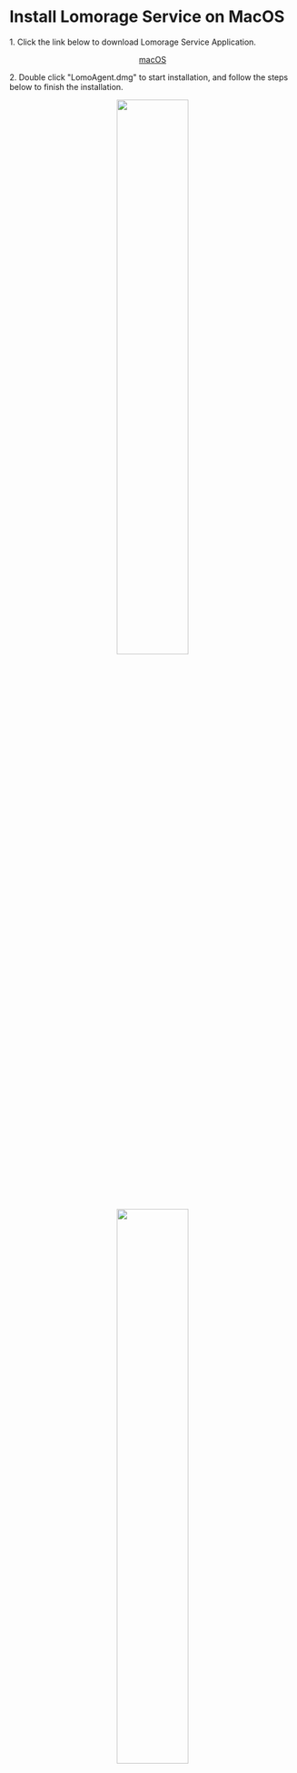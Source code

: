 # Install Lomorage Service on MacOS

<span>1.</span> Click the link below to download Lomorage Service Application.

<p align="center">
<a href="https://github.com/lomorage/LomoAgentOSX/releases/download/2020_01_15.22_53_40.0.16488b0/LomoAgent.dmg" title="Install Lomorage for macOS" class="badge">macOS</a>
</p>

<span>2.</span> Double click "LomoAgent.dmg" to start installation, and follow the steps below to finish the installation.

<div align="center">
<p class="screenshoot">
  <img width="50%" src="/img/installation/osx-install-1.png">
  <img width="50%" src="/img/installation/osx-install-2.png">
  <img width="50%" src="/img/installation/osx-install-3.png">
</p>
</div>

<span>3.</span> Run LomoAgent Application，please allow network access for LomoAgent if firewall is triggered.

<span>4.</span> After launch the Lomorage application，**You need to set the "Home directory" before using Lomorage**，"Home directory" is used to save the photos and videos uploading from your phone。You can also set up a backup directory which served as redundancy backup.

<div align="center">
<p class="screenshoot">
  <img width="50%" src="/img/installation/osx-lomo-agent.png">
</p>
</div>
